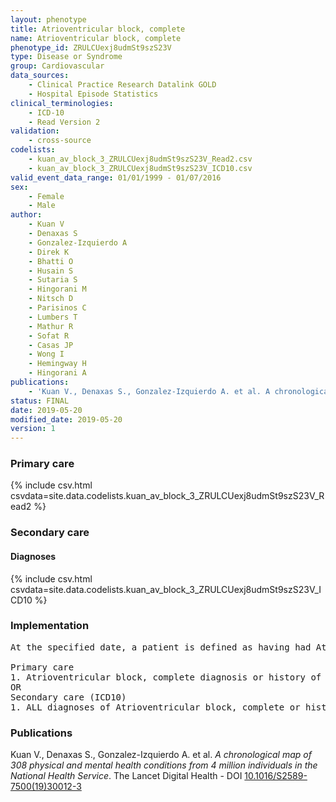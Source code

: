 ```yaml
---
layout: phenotype
title: Atrioventricular block, complete
name: Atrioventricular block, complete
phenotype_id: ZRULCUexj8udmSt9szS23V 
type: Disease or Syndrome
group: Cardiovascular
data_sources: 
    - Clinical Practice Research Datalink GOLD
    - Hospital Episode Statistics
clinical_terminologies: 
    - ICD-10
    - Read Version 2
validation: 
    - cross-source
codelists: 
    - kuan_av_block_3_ZRULCUexj8udmSt9szS23V_Read2.csv
    - kuan_av_block_3_ZRULCUexj8udmSt9szS23V_ICD10.csv
valid_event_data_range: 01/01/1999 - 01/07/2016
sex: 
    - Female
    - Male
author: 
    - Kuan V
    - Denaxas S
    - Gonzalez-Izquierdo A
    - Direk K
    - Bhatti O
    - Husain S
    - Sutaria S
    - Hingorani M
    - Nitsch D
    - Parisinos C
    - Lumbers T
    - Mathur R
    - Sofat R
    - Casas JP
    - Wong I
    - Hemingway H
    - Hingorani A
publications: 
    - 'Kuan V., Denaxas S., Gonzalez-Izquierdo A. et al. A chronological map of 308 physical and mental health conditions from 4 million individuals in the National Health Service. The Lancet Digital Health - DOI: 10.1016/S2589-7500(19)30012-3' 
status: FINAL
date: 2019-05-20
modified_date: 2019-05-20
version: 1
---
```

### Primary care 
{% include csv.html csvdata=site.data.codelists.kuan_av_block_3_ZRULCUexj8udmSt9szS23V_Read2 %}
### Secondary care 
#### Diagnoses 
{% include csv.html csvdata=site.data.codelists.kuan_av_block_3_ZRULCUexj8udmSt9szS23V_ICD10 %}
### Implementation 
<pre>At the specified date, a patient is defined as having had Atrioventricular third degree, complete IF they meet the criteria for any of the following on or before the specified date. The earliest date on which the individual meets any of the following criteria on or before the specified date is defined as the first event date:

Primary care
1. Atrioventricular block, complete diagnosis or history of diagnosis during a consultation 
OR
Secondary care (ICD10)
1. ALL diagnoses of Atrioventricular block, complete or history of diagnosis during a hospitalization</pre> 
 
### Publications 
Kuan V., Denaxas S., Gonzalez-Izquierdo A. et al. _A chronological map of 308 physical and mental health conditions from 4 million individuals in the National Health Service_. The Lancet Digital Health - DOI <a href='https://www.thelancet.com/journals/landig/article/PIIS2589-7500(19)30012-3/fulltext'>10.1016/S2589-7500(19)30012-3</a>
